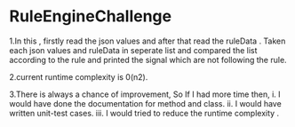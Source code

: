 # RuleEngineChallenge

1.In this , firstly  read the json values and after that read the ruleData . 
Taken each json values and ruleData in  seperate list and compared the list according to the rule and printed the signal which are not following the rule.

2.current runtime complexity is 0(n2).

3.There is always a chance of improvement, So If I had more time then,
i. I would have done the documentation for method and class.
ii. I would have written unit-test cases.
iii. I would tried to reduce the runtime complexity .
